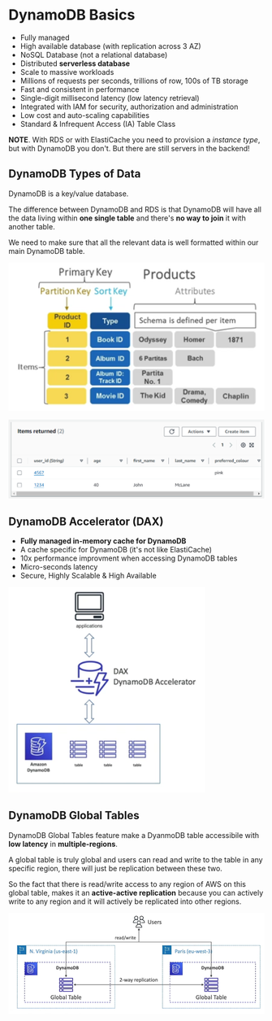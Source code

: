 # DynamoDB Basics

- Fully managed
- High available database (with replication across 3 AZ)
- NoSQL Database (not a relational database)
- Distributed **serverless database**
- Scale to massive workloads
- Millions of requests per seconds, trillions of row, 100s of TB storage
- Fast and consistent in performance
- Single-digit millisecond latency (low latency retrieval)
- Integrated with IAM for security, authorization and administration
- Low cost and auto-scaling capabilities
- Standard & Infrequent Access (IA) Table Class
        
**NOTE**. With RDS or with ElastiCache you need to provision a *instance type*, but with DynamoDB you don't. But there are still servers in the backend!

## DynamoDB Types of Data

DynamoDB is a key/value database.

The difference between DynamoDB and RDS is that DynamoDB will have all the data living within **one single table** and there's **no way to join** it with another table. 

We need to make sure that all the relevant data is well formatted within our main DynamoDB table.

![DynamoDB Table](../../images/database/dynamodb_table.png)

![DynamoDB Table Example](../../images/database/dynamodb_table_example.png)

## DynamoDB Accelerator (DAX)

- **Fully managed in-memory cache for DynamoDB**
- A cache specific for DynamoDB (it's not like ElastiCache)
- 10x performance improvment when accessing DynamoDB tables
- Micro-seconds latency
- Secure, Highly Scalable & High Available

![DynamoDB Acceleratore](../../images/database/dynamodb_accelerator.png)

## DynamoDB Global Tables

DynamoDB Global Tables feature make a DyanmoDB table accessibile with **low latency** in **multiple-regions**.

A global table is truly global and users can read and write to the table in any specific region, there will just be replication between these two.

So the fact that there is read/write access to any region of AWS on this global table, makes it an **active-active replication** because you can actively write to any region and it will actively be replicated into other regions.

![DynamoDB Global Table](../../images/database/dynamodb_global_table.png)